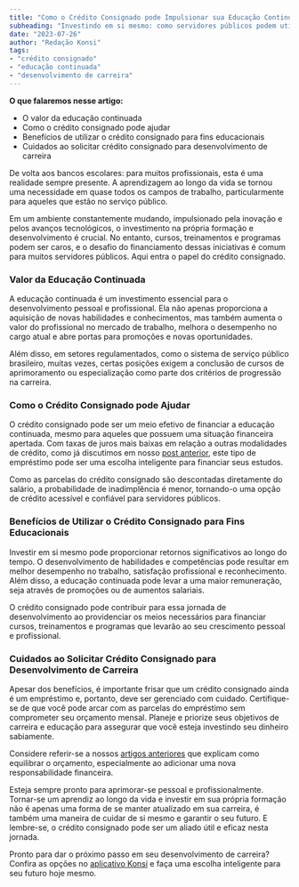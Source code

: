 ```yaml
---
title: "Como o Crédito Consignado pode Impulsionar sua Educação Continuada"
subheading: "Investindo em si mesmo: como servidores públicos podem utilizar o crédito consignado para aprimorar sua carreira através do desenvolvimento pessoal e profissional"
date: "2023-07-26"
author: "Redação Konsi"
tags:
- "crédito consignado"
- "educação continuada"
- "desenvolvimento de carreira"
---
```


**O que falaremos nesse artigo:**

- O valor da educação continuada
- Como o crédito consignado pode ajudar
- Benefícios de utilizar o crédito consignado para fins educacionais
- Cuidados ao solicitar crédito consignado para desenvolvimento de carreira

De volta aos bancos escolares: para muitos profissionais, esta é uma realidade sempre presente. A aprendizagem ao longo da vida se tornou uma necessidade em quase todos os campos de trabalho, particularmente para aqueles que estão no serviço público.

Em um ambiente constantemente mudando, impulsionado pela inovação e pelos avanços tecnológicos, o investimento na própria formação e desenvolvimento é crucial. No entanto, cursos, treinamentos e programas podem ser caros, e o desafio do financiamento dessas iniciativas é comum para muitos servidores públicos. Aqui entra o papel do crédito consignado.

### Valor da Educação Continuada

A educação continuada é um investimento essencial para o desenvolvimento pessoal e profissional. Ela não apenas proporciona a aquisição de novas habilidades e conhecimentos, mas também aumenta o valor do profissional no mercado de trabalho, melhora o desempenho no cargo atual e abre portas para promoções e novas oportunidades. 

Além disso, em setores regulamentados, como o sistema de serviço público brasileiro, muitas vezes, certas posições exigem a conclusão de cursos de aprimoramento ou especialização como parte dos critérios de progressão na carreira.

### Como o Crédito Consignado pode Ajudar

O crédito consignado pode ser um meio efetivo de financiar a educação continuada, mesmo para aqueles que possuem uma situação financeira apertada. Com taxas de juros mais baixas em relação a outras modalidades de crédito, como já discutimos em nosso [post anterior](https://www.konsi.com.br/postagens/por-que-o-credito-consignado-e-a-melhor-escolha-para-servidores-publicos), este tipo de empréstimo pode ser uma escolha inteligente para financiar seus estudos.

Como as parcelas do crédito consignado são descontadas diretamente do salário, a probabilidade de inadimplência é menor, tornando-o uma opção de crédito acessível e confiável para servidores públicos.

### Benefícios de Utilizar o Crédito Consignado para Fins Educacionais 

Investir em si mesmo pode proporcionar retornos significativos ao longo do tempo. O desenvolvimento de habilidades e competências pode resultar em melhor desempenho no trabalho, satisfação profissional e reconhecimento. Além disso, a educação continuada pode levar a uma maior remuneração, seja através de promoções ou de aumentos salariais.

O crédito consignado pode contribuir para essa jornada de desenvolvimento ao providenciar os meios necessários para financiar cursos, treinamentos e programas que levarão ao seu crescimento pessoal e profissional.

### Cuidados ao Solicitar Crédito Consignado para Desenvolvimento de Carreira 

Apesar dos benefícios, é importante frisar que um crédito consignado ainda é um empréstimo e, portanto, deve ser gerenciado com cuidado. Certifique-se de que você pode arcar com as parcelas do empréstimo sem comprometer seu orçamento mensal. Planeje e priorize seus objetivos de carreira e educação para assegurar que você esteja investindo seu dinheiro sabiamente.

Considere referir-se a nossos [artigos anteriores](https://www.konsi.com.br/postagens/como-criar-um-oramento-financeiro-pessoal-para-servidores-pblicos) que explicam como equilibrar o orçamento, especialmente ao adicionar uma nova responsabilidade financeira.

Esteja sempre pronto para aprimorar-se pessoal e profissionalmente. Tornar-se um aprendiz ao longo da vida e investir em sua própria formação não é apenas uma forma de se manter atualizado em sua carreira, é também uma maneira de cuidar de si mesmo e garantir o seu futuro. E lembre-se, o crédito consignado pode ser um aliado útil e eficaz nesta jornada.

Pronto para dar o próximo passo em seu desenvolvimento de carreira? Confira as opções no [aplicativo Konsi](https://www.konsi.com.br/download) e faça uma escolha inteligente para seu futuro hoje mesmo.